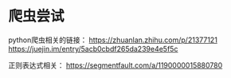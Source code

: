 # 爬虫尝试
python爬虫相关的链接：
https://zhuanlan.zhihu.com/p/21377121
https://juejin.im/entry/5acb0cbdf265da239e4e5f5c

正则表达式相关：
https://segmentfault.com/a/1190000015880780